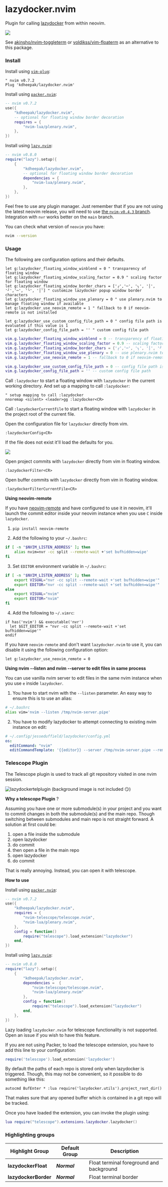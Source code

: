 # lazydocker.nvim

Plugin for calling [lazydocker](https://github.com/jesseduffield/lazydocker) from within neovim.

![](https://user-images.githubusercontent.com/1813121/87866391-79fcfe00-c93e-11ea-94a9-204947de1b39.gif)

See [akinsho/nvim-toggleterm](https://github.com/akinsho/nvim-toggleterm.lua#custom-terminals) or [voldikss/vim-floaterm](https://github.com/voldikss/vim-floaterm) as an alternative to this package.

### Install

Install using [`vim-plug`](https://github.com/junegunn/vim-plug):

```vim
" nvim v0.7.2
Plug 'kdheepak/lazydocker.nvim'
```

Install using [`packer.nvim`](https://github.com/wbthomason/packer.nvim):

```lua
-- nvim v0.7.2
use({
    "kdheepak/lazydocker.nvim",
    -- optional for floating window border decoration
    requires = {
        "nvim-lua/plenary.nvim",
    },
})
```

Install using [`lazy.nvim`](https://github.com/folke/lazy.nvim):

```lua
-- nvim v0.8.0
require("lazy").setup({
    {
        "kdheepak/lazydocker.nvim",
        -- optional for floating window border decoration
        dependencies = {
            "nvim-lua/plenary.nvim",
        },
    },
})
```

Feel free to use any plugin manager.
Just remember that if you are not using the latest neovim release, you will need to use [the `nvim-v0.4.3` branch](https://github.com/kdheepak/lazydocker.vim/tree/nvim-v0.4.3).
Integration with `nvr` works better on the `main` branch.

You can check what version of `neovim` you have:

```bash
nvim --version
```

### Usage

The following are configuration options and their defaults.

```vim
let g:lazydocker_floating_window_winblend = 0 " transparency of floating window
let g:lazydocker_floating_window_scaling_factor = 0.9 " scaling factor for floating window
let g:lazydocker_floating_window_border_chars = ['╭','─', '╮', '│', '╯','─', '╰', '│'] " customize lazydocker popup window border characters
let g:lazydocker_floating_window_use_plenary = 0 " use plenary.nvim to manage floating window if available
let g:lazydocker_use_neovim_remote = 1 " fallback to 0 if neovim-remote is not installed

let g:lazydocker_use_custom_config_file_path = 0 " config file path is evaluated if this value is 1
let g:lazydocker_config_file_path = '' " custom config file path
```

```lua
vim.g.lazydocker_floating_window_winblend = 0 -- transparency of floating window
vim.g.lazydocker_floating_window_scaling_factor = 0.9 -- scaling factor for floating window
vim.g.lazydocker_floating_window_border_chars = {'╭','─', '╮', '│', '╯','─', '╰', '│'} -- customize lazydocker popup window border characters
vim.g.lazydocker_floating_window_use_plenary = 0 -- use plenary.nvim to manage floating window if available
vim.g.lazydocker_use_neovim_remote = 1 -- fallback to 0 if neovim-remote is not installed

vim.g.lazydocker_use_custom_config_file_path = 0 -- config file path is evaluated if this value is 1
vim.g.lazydocker_config_file_path = '' -- custom config file path
```

Call `:lazydocker` to start a floating window with `lazydocker` in the current working directory.
And set up a mapping to call `:lazydocker`:

```vim
" setup mapping to call :lazydocker
nnoremap <silent> <leader>gg :lazydocker<CR>
```

Call `:lazydockerCurrentFile` to start a floating window with `lazydocker` in the project root of the current file.

Open the configuration file for `lazydocker` directly from vim.

```vim
:lazydockerConfig<CR>
```

If the file does not exist it'll load the defaults for you.

![](https://user-images.githubusercontent.com/1813121/78830902-46721580-79d8-11ea-8809-291b346b6c42.gif)

Open project commits with `lazydocker` directly from vim in floating window.

```vim
:lazydockerFilter<CR>
```

Open buffer commits with `lazydocker` directly from vim in floating window.

```vim
:lazydockerFilterCurrentFile<CR>
```

**Using neovim-remote**

If you have [neovim-remote](https://github.com/mhinz/neovim-remote) and have configured to use it in neovim, it'll launch the commit editor inside your neovim instance when you use `C` inside `lazydocker`.

1. `pip install neovim-remote`

2. Add the following to your `~/.bashrc`:

```bash
if [ -n "$NVIM_LISTEN_ADDRESS" ]; then
    alias nvim=nvr -cc split --remote-wait +'set bufhidden=wipe'
fi
```

3. Set `EDITOR` environment variable in `~/.bashrc`:

```bash
if [ -n "$NVIM_LISTEN_ADDRESS" ]; then
    export VISUAL="nvr -cc split --remote-wait +'set bufhidden=wipe'"
    export EDITOR="nvr -cc split --remote-wait +'set bufhidden=wipe'"
else
    export VISUAL="nvim"
    export EDITOR="nvim"
fi
```

4. Add the following to `~/.vimrc`:

```vim
if has('nvim') && executable('nvr')
  let $GIT_EDITOR = "nvr -cc split --remote-wait +'set bufhidden=wipe'"
endif
```

If you have `neovim-remote` and don't want `lazydocker.nvim` to use it, you can disable it using the following configuration option:

```vim
let g:lazydocker_use_neovim_remote = 0
```

**Using nvim --listen and nvim --server to edit files in same process**

You can use vanilla nvim server to edit files in the same nvim instance when you use `e` inside `lazydocker`.

1. You have to start nvim with the `--listen` parameter. An easy way to ensure this is to use an alias:

```bash
# ~/.bashrc
alias vim='nvim --listen /tmp/nvim-server.pipe'
```

2. You have to modify lazydocker to attempt connecting to existing nvim instance on edit:

```yml
# ~/.config/jesseduffield/lazydocker/config.yml
os:
  editCommand: "nvim"
  editCommandTemplate: '{{editor}} --server /tmp/nvim-server.pipe --remote-tab "$(pwd)/{{filename}}"'
```

### Telescope Plugin

The Telescope plugin is used to track all git repository visited in one nvim session.

![lazydockertelplugin](https://user-images.githubusercontent.com/10464534/156933468-c89abee4-6afb-457c-8b02-55b67913aef2.png)
(background image is not included :smirk:)

**Why a telescope Plugin** ?

Assuming you have one or more submodule(s) in your project and you want to commit changes in both the submodule(s)
and the main repo.
Though switching between submodules and main repo is not straight forward.
A solution at first could be:

1. open a file inside the submodule
2. open lazydocker
3. do commit
4. then open a file in the main repo
5. open lazydocker
6. do commit

That is really annoying.
Instead, you can open it with telescope.

**How to use**

Install using [`packer.nvim`](https://github.com/wbthomason/packer.nvim):

```lua
-- nvim v0.7.2
use({
    "kdheepak/lazydocker.nvim",
    requires = {
        "nvim-telescope/telescope.nvim",
        "nvim-lua/plenary.nvim",
    },
    config = function()
        require("telescope").load_extension("lazydocker")
    end,
})
```

Install using [`lazy.nvim`](https://github.com/folke/lazy.nvim):

```lua
-- nvim v0.8.0
require("lazy").setup({
    {
        "kdheepak/lazydocker.nvim",
        dependencies =  {
            "nvim-telescope/telescope.nvim",
            "nvim-lua/plenary.nvim"
        },
        config = function()
            require("telescope").load_extension("lazydocker")
        end,
    },
})
```

Lazy loading `lazydocker.nvim` for telescope functionality is not supported. Open an issue if you wish to have this feature.

If you are not using Packer, to load the telescope extension, you have to add this line to your configuration:

```lua
require('telescope').load_extension('lazydocker')
```

By default the paths of each repo is stored only when lazydocker is triggered.
Though, this may not be convenient, so it possible to do something like this:

```vim
autocmd BufEnter * :lua require('lazydocker.utils').project_root_dir()
```

That makes sure that any opened buffer which is contained in a git repo will be tracked.

Once you have loaded the extension, you can invoke the plugin using:

```lua
lua require("telescope").extensions.lazydocker.lazydocker()
```

### Highlighting groups

| Highlight Group      | Default Group | Description                              |
| -------------------- | ------------- | ---------------------------------------- |
| **lazydockerFloat**  | **_Normal_**  | Float terminal foreground and background |
| **lazydockerBorder** | **_Normal_**  | Float terminal border                    |
